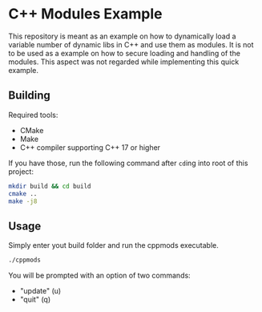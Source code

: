 # C++ Modules Example
This repository is meant as an example on how to dynamically load a variable number of dynamic libs in C++ and use them as modules.
It is not to be used as a example on how to secure loading and handling of the modules. This aspect was not regarded while implementing this quick example.

## Building
Required tools:
- CMake
- Make
- C++ compiler supporting C++ 17 or higher

If you have those, run the following command after `cd`ing into root of this project:
```bash
mkdir build && cd build
cmake ..
make -j8
```

## Usage
Simply enter yout build folder and run the cppmods executable.
```bash
./cppmods
```
You will be prompted with an option of two commands:
- "update" (u)
- "quit" (q)
